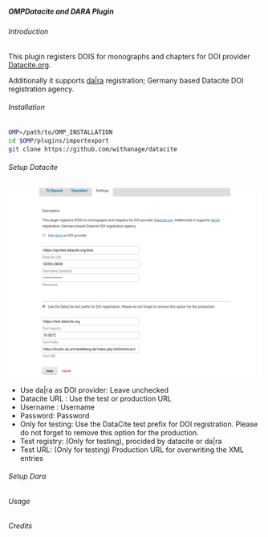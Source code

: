 ##### OMPDatacite and DARA Plugin

###### Introduction
This plugin registers DOIS for monographs and chapters  for DOI provider [Datacite.org](https://datacite.org).

Additionally it supports [da|ra](https://www.da-ra.de/home/) registration;  Germany based Datacite DOI registration agency.

######  Installation
```bash
OMP=/path/to/OMP_INSTALLATION
cd $OMP/plugins/importexport
git clone https://github.com/withanage/datacite
```

######  Setup Datacite
![datacite](www/datacite.png)

* Use da|ra as DOI provider: Leave unchecked
* Datacite URL : Use the test or production URL
* Username  : Username
* Password: Password
* Only for testing: Use the DataCite test prefix for DOI registration. Please do not forget to remove this option for the production.
* Test registry:  (Only for testing), procided by datacite or da|ra
* Test URL:  (Only for testing) Production URL for overwriting the XML entries

######  Setup Dara

###### Usage
######  Credits


